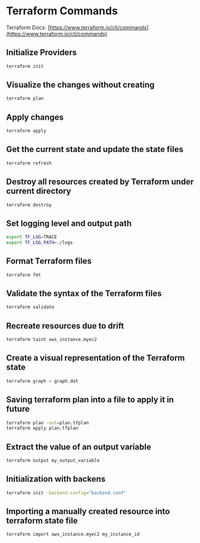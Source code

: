 # Terraform Commands

Terraform Docs: [https://www.terraform.io/cli/commands](https://www.terraform.io/cli/commands)

## Initialize Providers

```bash
terraform init
```

## Visualize the changes without creating

```bash
terraform plan
```

## Apply changes

```bash
terraform apply
```

## Get the current state and update the state files

```bash
terraform refresh
```

## Destroy all resources created by Terraform under current directory

```bash
terraform destroy
```

## Set logging level and output path

```bash
export TF_LOG=TRACE
export TF_LOG_PATH=./logs
```

## Format Terraform files

```bash
terraform fmt
```

## Validate the syntax of the Terraform files

```bash
terraform validate
```

## Recreate resources due to drift

```bash
terraform taint aws_instance.myec2
```

## Create a visual representation of the Terraform state

```bash
terraform graph > graph.dot
```

## Saving terraform plan into a file to apply it in future

```bash
terraform plan -out=plan.tfplan
terraform apply plan.tfplan
```

## Extract the value of an output variable

```bash
terraform output my_output_variable
```

## Initialization with backens

```bash
terraform init -backend-config="backend.conf"
```

## Importing a manually created resource into terraform state file

```bash
terraform import aws_instance.myec2 my_instance_id
```
